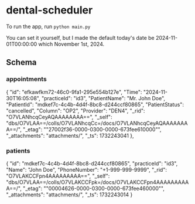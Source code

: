 # dental-scheduler


To run the app, run `python main.py`

You can set it yourself, but I made the default today's date be 2024-11-01T00:00:00 which November 1st, 2024.


## Schema

### appointments

{
  "id": "efkawfkm72-46c0-9fa1-295e554b127e",
  "Time": "2024-11-30T16:05:08",
  "practiceId": "id3",
  "PatientName": "Mr. John Doe",
  "PatientId": "mdkef7c-4c4b-4d4f-8bc8-d244ccf80865",
  "PatientStatus": "cancelled",
  "Column": "OP2",
  "Provider": "DEN4",
  "_rid": "O7VLANhcqCeyAQAAAAAAAA==",
  "_self": "dbs/O7VLAA==/colls/O7VLANhcqCc=/docs/O7VLANhcqCeyAQAAAAAAAA==/",
  "_etag": "\"27002f36-0000-0300-0000-673fee610000\"",
  "_attachments": "attachments/",
  "_ts": 1732243041
},

### patients

{
    "id": "mdkef7c-4c4b-4d4f-8bc8-d244ccf80865",
    "practiceId": "id3",
    "Name": "John Doe",
    "PhoneNumber": "+1-999-999-9999",
    "_rid": "O7VLAKCCFpn4AAAAAAAAA==",
    "_self": "dbs/O7VLAA==/colls/O7VLAKCCFpk=/docs/O7VLAKCCFpn4AAAAAAAAAA==/",
    "_etag": "\"00004626-0000-0300-0000-673fee460000\"",
    "_attachments": "attachments/",
    "_ts": 1732243014
}
